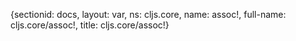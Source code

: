 {sectionid: docs, layout: var, ns: cljs.core, name: assoc!, full-name: cljs.core/assoc!,
  title: cljs.core/assoc!}
